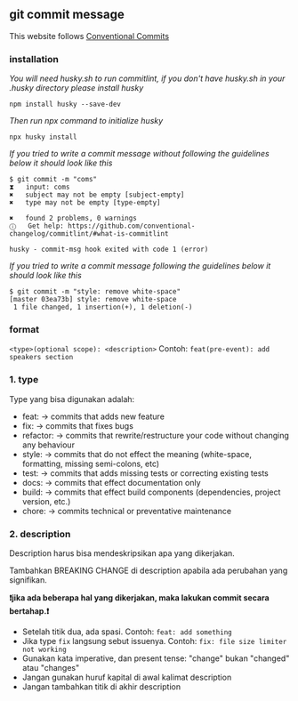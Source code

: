 ## git commit message
This website follows [Conventional Commits](https://www.conventionalcommits.org/en/v1.0.0/)

### installation
_You will need husky.sh to run commitlint, if you don't have husky.sh in your .husky directory please install husky_
```
npm install husky --save-dev
```
_Then run npx command to initialize husky_
```
npx husky install
```
_If you tried to write a commit message without following the guidelines below it should look like this_
```
$ git commit -m "coms"
⧗   input: coms
✖   subject may not be empty [subject-empty]
✖   type may not be empty [type-empty]

✖   found 2 problems, 0 warnings
ⓘ   Get help: https://github.com/conventional-changelog/commitlint/#what-is-commitlint

husky - commit-msg hook exited with code 1 (error)
```
_If you tried to write a commit message following the guidelines below it should look like this_
```
$ git commit -m "style: remove white-space"
[master 03ea73b] style: remove white-space
 1 file changed, 1 insertion(+), 1 deletion(-)
```

### format
`<type>(optional scope): <description>`
Contoh: `feat(pre-event): add speakers section`

### 1. type
Type yang bisa digunakan adalah:

- feat: → commits that adds new feature
- fix: → commits that fixes bugs
- refactor: → commits that rewrite/restructure your code without changing any behaviour
- style:  → commits that do not effect the meaning (white-space, formatting, missing semi-colons, etc)
- test: → commits that adds missing tests or correcting existing tests
- docs: → commits that effect documentation only
- build: → commits that effect build components (dependencies, project version, etc.)
- chore: → commits technical or preventative maintenance

### 2. description

Description harus bisa mendeskripsikan apa yang dikerjakan.

Tambahkan BREAKING CHANGE di description apabila ada perubahan yang signifikan.

**❗jika ada beberapa hal yang dikerjakan, maka lakukan commit secara bertahap.❗**
- Setelah titik dua, ada spasi. Contoh: `feat: add something`
- Jika type `fix` langsung sebut issuenya. Contoh: `fix: file size limiter not working`
- Gunakan kata imperative, dan present tense: "change" bukan "changed" atau "changes"
- Jangan gunakan huruf kapital di awal kalimat description
- Jangan tambahkan titik di akhir description
